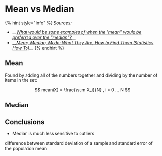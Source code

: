 # Mean vs Median

{% hint style="info" %}
_Sources:_

* \_\_[_What would be some examples of when the "mean" would be preferred over the "median"?_](https://www.quora.com/What-would-be-some-examples-of-when-the-mean-would-be-preferred-over-the-median)\_\_
* \_\_[_Mean, Median, Mode: What They Are, How to Find Them \(Statistics How To\)_](https://www.statisticshowto.datasciencecentral.com/probability-and-statistics/statistics-definitions/mean-median-mode/)\_\_
{% endhint %}

## Mean

Found by adding all of the numbers together and dividing by the number of items in the set:

$$
mean(X) = \frac{\sum X_i}{N} , i = 0 ... N
$$

## Median

## Conclusions

* Median is much less sensitive to outliers

difference between standard deviation of a sample and standard error of the population mean

